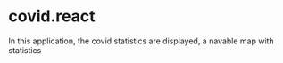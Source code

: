 # covid.react
In this application, the covid statistics are displayed, a navable map with statistics
